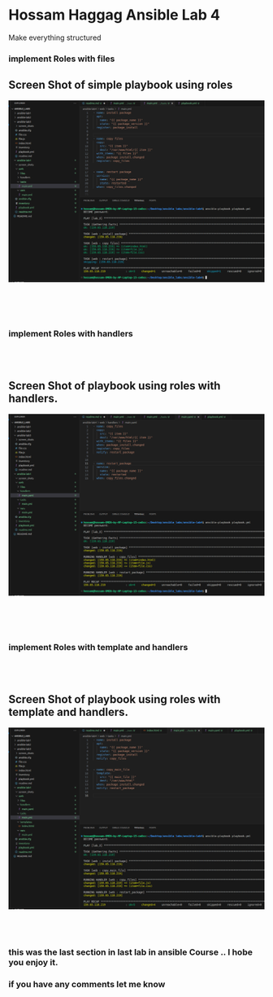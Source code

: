

# Hossam Haggag Ansible Lab 4

<!-- insert images  -->



Make everything structured


### implement Roles with files



## Screen Shot of simple playbook using roles
![Screen Shot of simple playbook using roles.](screen_shots/Screenshot_from_2023-09-18_20-12-00.png)


<br />
<br />
<br />





### implement Roles with handlers



<br />
<br /> 


## Screen Shot of playbook using roles with handlers. 
![Screen Shot of playbook using roles with handlers.](screen_shots/Screenshot_from_2023-09-18_20-27-14.png)





<br />
<br />
<br />




### implement Roles with template and handlers



<br />
<br />

## Screen Shot of playbook using roles with template and handlers. 
![Screen Shot of playbook using roles with template and handlers.](screen_shots/Screenshot_from_2023-09-18_22-13-40.png)



<br />
<br />







### this was the last section in last lab in ansible Course .. I hobe you enjoy it.
### if you have any comments let me know 
